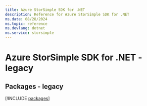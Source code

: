 ```yaml
---
title: Azure StorSimple SDK for .NET
description: Reference for Azure StorSimple SDK for .NET
ms.date: 08/28/2024
ms.topic: reference
ms.devlang: dotnet
ms.service: storsimple
---
```

# Azure StorSimple SDK for .NET - legacy
## Packages - legacy
[!INCLUDE [packages](storsimple-index.md)]